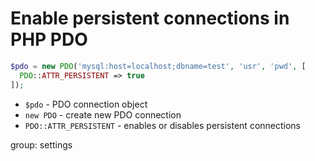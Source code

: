 # Enable persistent connections in PHP PDO

```php
$pdo = new PDO('mysql:host=localhost;dbname=test', 'usr', 'pwd', [
  PDO::ATTR_PERSISTENT => true
]);
```

- `$pdo` - PDO connection object
- `new PDO` - create new PDO connection
- `PDO::ATTR_PERSISTENT` - enables or disables persistent connections

group: settings


